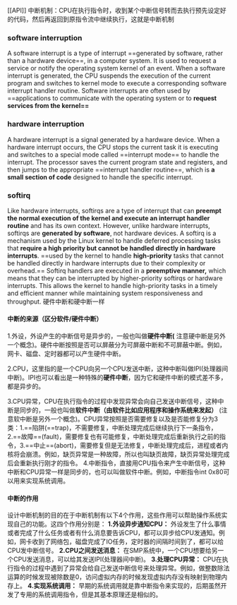 [[API]]
中断机制：CPU在执行指令时，收到某个中断信号转而去执行预先设定好的代码，然后再返回到原指令流中继续执行，这就是中断机制
### software interruption
A software interrupt is a type of interrupt ==generated by software, rather than a hardware device==, in a computer system. It is used to request a service or notify the operating system kernel of an event.
When a software interrupt is generated, the CPU suspends the execution of the current program and switches to kernel mode to execute a corresponding software interrupt handler routine.
Software interrupts are often used by ==applications to communicate with the operating system or to **request services from the kernel==**
### hardware interruption
A hardware interrupt is a signal generated by a hardware device.
When a hardware interrupt occurs, the CPU stops the current task it is executing and switches to a special mode called ==interrupt mode== to handle the interrupt. The processor saves the current program state and registers, and then jumps to the appropriate ==interrupt handler routine==, which is **a small section of code** designed to handle the specific interrupt.
### softirq
Like hardware interrupts, softirqs are a type of interrupt that can **preempt the normal execution of the kernel and execute an interrupt handler routine** and has its own context. However, unlike hardware interrupts, softirqs are **generated by software**, not hardware devices.
A softirq is a mechanism used by the Linux kernel to handle deferred processing tasks that **require a high priority but cannot be handled directly in hardware interrupts**.
==used by the kernel to handle **high-priority** tasks that cannot be handled directly in hardware interrupts due to their complexity or overhead.==
Softirq handlers are executed in a **preemptive manner,** which means that they can be interrupted by higher-priority softirqs or hardware interrupts. This allows the kernel to handle high-priority tasks in a timely and efficient manner while maintaining system responsiveness and throughput.
硬件中断和硬中断一样
#### 中断的来源（区分软件/硬件中断）
1.外设，外设产生的中断信号是异步的，一般也叫做**硬件中断(** 注意硬中断是另外一个概念)。硬件中断按照是否可以屏蔽分为可屏蔽中断和不可屏蔽中断。例如，网卡、磁盘、定时器都可以产生硬件中断。

2.CPU，这里指的是一个CPU向另一个CPU发送中断，这种中断叫做IPI(处理器间中断)。IPI也可以看出是一种特殊的**硬件中断**，因为它和硬件中断的模式差不多，都是异步的。

3.CPU异常，CPU在执行指令的过程中发现异常会向自己发送中断信号，这种中断是同步的，一般也叫做**软件中断（由软件比如应用程序和操作系统来发起）** (注意软中断是另外一个概念)。CPU异常按照是否需要修复以及是否能修复分为3类：1.==陷阱(==trap)，不需要修复，中断处理完成后继续执行下一条指令，2.==故障==(fault)，需要修复也有可能修复，中断处理完成后重新执行之前的指令，3.==中止==(abort)，需要修复但是无法修复，中断处理完成后，进程或者内核将会崩溃。例如，缺页异常是一种故障，所以也叫缺页故障，缺页异常处理完成后会重新执行刚才的指令。
4.中断指令，直接用CPU指令来产生中断信号，这种中断和CPU异常一样是同步的，也可以叫做软件中断。例如，中断指令int 0x80可以用来实现系统调用。

#### 中断的作用
设计中断机制的目的在于中断机制有以下4个作用，这些作用可以帮助操作系统实现自己的功能。这四个作用分别是：
**1.外设异步通知CPU：** 外设发生了什么事情或者完成了什么任务或者有什么消息要告诉CPU，都可以异步给CPU发通知。例如，网卡收到了网络包，磁盘完成了IO任务，定时器的间隔时间到了，都可以给CPU发中断信号。
**2.CPU之间发送消息：** 在SMP系统中，一个CPU想要给另一个CPU发送消息，可以给其发送IPI(处理器间中断)。
**3.处理CPU异常：** CPU在执行指令的过程中遇到了异常会给自己发送中断信号来处理异常。例如，做整数除法运算的时候发现被除数是0，访问虚拟内存的时候发现虚拟内存没有映射到物理内存上。
**4.实现系统调用：** 早期的系统调用就是靠中断指令来实现的，后期虽然开发了专用的系统调用指令，但是其基本原理还是相似的。